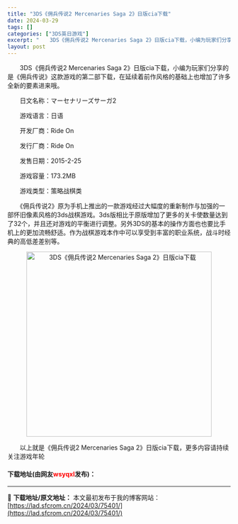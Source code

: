 ```yaml
---
title: "3DS《佣兵传说2 Mercenaries Saga 2》日版cia下载"
date: 2024-03-29
tags: []
categories: ["3DS英日游戏"]
excerpt: "　　3DS《佣兵传说2 Mercenaries Saga 2》日版cia下载，小编为玩家们分享的是《佣兵传说》这款游戏的第二部下载，在延续着前作风格的基础上也增加了许多全新的要素进来哦。 　　日文名称：マーセナリーズサーガ2 　　游戏语言：日语 　　开发厂商：Ride On 　　发行厂商：Ride &hellip;"
layout: post
---
```


 <p>　　3DS《佣兵传说2 Mercenaries Saga 2》日版cia下载，小编为玩家们分享的是《佣兵传说》这款游戏的第二部下载，在延续着前作风格的基础上也增加了许多全新的要素进来哦。</p> <p>　　日文名称：マーセナリーズサーガ2</p> <p>　　游戏语言：日语</p> <p>　　开发厂商：Ride On</p> <p>　　发行厂商：Ride On</p> <p>　　发售日期：2015-2-25</p> <p>　　游戏容量：173.2MB</p> <p>　　游戏类型：策略战棋类</p> <p>　　《佣兵传说2》原为手机上推出的一款游戏经过大幅度的重新制作与加强的一部怀旧像素风格的3ds战棋游戏。3ds版相比于原版增加了更多的关卡使数量达到了32个，并且还对游戏的平衡进行调整。另外3DS的基本的操作方面也也要比手机上的更加流畅舒适。作为战棋游戏本作中可以享受到丰富的职业系统，战斗时经典的高低差差别等。</p> <p align="center"><img align="" border="0" src="https://lad.sfcrom.cn/wp-content/uploads/2024/03/20240329_6606344413af2.jpg" width="418" alt="3DS《佣兵传说2 Mercenaries Saga 2》日版cia下载" /></p> <p>　　以上就是《佣兵传说2 Mercenaries Saga 2》日版cia下载，更多内容请持续关注游戏年轮</p> <p><h4>下载地址(由网友<font color="red">wsyqxl</font>发布)：</h4></p> 

---
📖 **下载地址/原文地址：** 本文最初发布于我的博客网站：[https://lad.sfcrom.cn/2024/03/75401/](https://lad.sfcrom.cn/2024/03/75401/)
